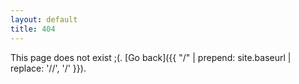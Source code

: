 ```yaml
---
layout: default
title: 404
---
```


This page does not exist ;(. [Go back]({{ "/" | prepend: site.baseurl | replace: '//', '/' }}).
